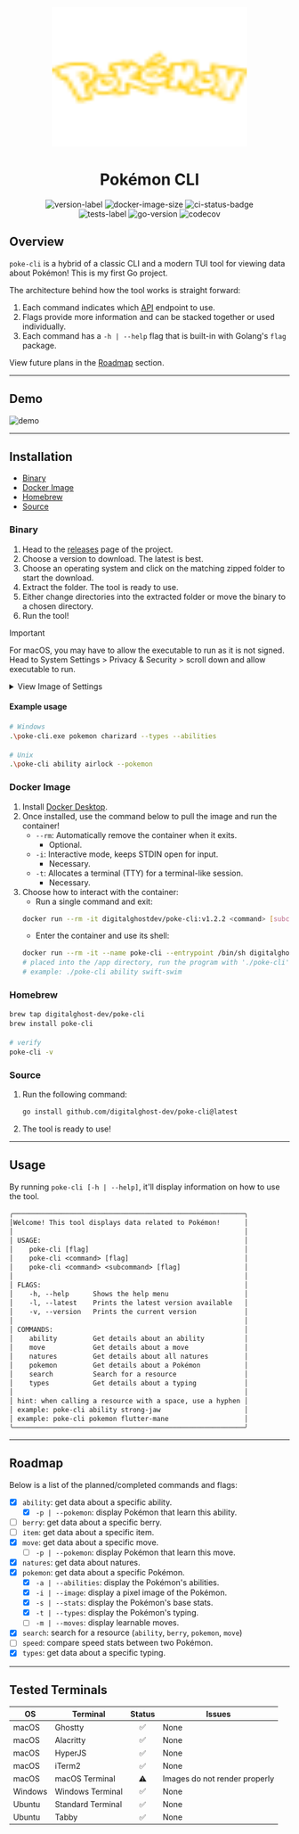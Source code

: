 <div align="center">
    <img height="250" width="350" src="pokemon.svg" alt="pokemon-logo"/>
    <h1>Pokémon CLI</h1>
    <img src="https://img.shields.io/github/v/release/digitalghost-dev/poke-cli?style=flat-square&logo=git&logoColor=FFCC00&label=Release%20Version&labelColor=EEE&color=FFCC00" alt="version-label">
    <img src="https://img.shields.io/docker/image-size/digitalghostdev/poke-cli/v1.2.2?arch=arm64&style=flat-square&logo=docker&logoColor=FFCC00&labelColor=EEE&color=FFCC00" alt="docker-image-size">
    <img src="https://img.shields.io/github/actions/workflow/status/digitalghost-dev/poke-cli/ci.yml?branch=main&style=flat-square&logo=github&logoColor=FFCC00&label=CI&labelColor=EEE&color=FFCC00" alt="ci-status-badge">
</div>
<div align="center">
    <img src="https://img.shields.io/github/actions/workflow/status/digitalghost-dev/poke-cli/go_test.yml?style=flat-square&logo=go&logoColor=00ADD8&label=Tests&labelColor=EEE&color=00ADD8" alt="tests-label">
    <img src="https://img.shields.io/github/go-mod/go-version/digitalghost-dev/poke-cli?style=flat-square&logo=Go&labelColor=EEE&color=00ADD8" alt="go-version"/>
    <img src="https://img.shields.io/codecov/c/github/digitalghost-dev/poke-cli?token=05GBSAOQIT&style=flat-square&logo=codecov&logoColor=00ADD8&labelColor=EEE&color=00ADD8" alt="codecov"/>
</div>

## Overview
`poke-cli` is a hybrid of a classic CLI and a modern TUI tool for viewing data about Pokémon! This is my first Go project.

The architecture behind how the tool works is straight forward:
1. Each command indicates which [API](https://pokeapi.co/) endpoint to use.
2. Flags provide more information and can be stacked together or used individually.
3. Each command has a `-h | --help` flag that is built-in with Golang's `flag` package.

View future plans in the [Roadmap](#roadmap) section.

---
## Demo
![demo](https://poke-cli-s3-bucket.s3.us-west-2.amazonaws.com/demo-v1.2.1.gif)

---
## Installation

* [Binary](#binary)
* [Docker Image](#docker-image)
* [Homebrew](#homebrew)
* [Source](#source)

### Binary

1. Head to the [releases](https://github.com/digitalghost-dev/poke-cli/releases) page of the project.
2. Choose a version to download. The latest is best.
3. Choose an operating system and click on the matching zipped folder to start the download.
4. Extract the folder. The tool is ready to use.
5. Either change directories into the extracted folder or move the binary to a chosen directory.
6. Run the tool!

> [!IMPORTANT]
> For macOS, you may have to allow the executable to run as it is not signed. Head to System Settings > Privacy & Security > scroll down and allow executable to run.

<details>

<summary>View Image of Settings</summary>

![settings](https://poke-cli-s3-bucket.s3.us-west-2.amazonaws.com/macos_privacy_settings.png)

</details>


 #### Example usage
  ```bash
  # Windows
  .\poke-cli.exe pokemon charizard --types --abilities
   
  # Unix
  .\poke-cli ability airlock --pokemon
  ```

### Docker Image

1. Install [Docker Desktop](https://www.docker.com/products/docker-desktop/).
2. Once installed, use the command below to pull the image and run the container!
   * `--rm`: Automatically remove the container when it exits. 
     * Optional.
   * `-i`: Interactive mode, keeps STDIN open for input.
     * Necessary.
   * `-t`: Allocates a terminal (TTY) for a terminal-like session.
     * Necessary.
3. Choose how to interact with the container:
   * Run a single command and exit:
    ```bash
    docker run --rm -it digitalghostdev/poke-cli:v1.2.2 <command> [subcommand] flag]
    ```
   * Enter the container and use its shell:
    ```bash
    docker run --rm -it --name poke-cli --entrypoint /bin/sh digitalghostdev/poke-cli:v1.2.2 -c "cd /app && exec sh"
   # placed into the /app directory, run the program with './poke-cli'
   # example: ./poke-cli ability swift-swim
    ```
   
### Homebrew
```bash
brew tap digitalghost-dev/poke-cli
brew install poke-cli

# verify
poke-cli -v
```

### Source

1. Run the following command:
   ```bash
   go install github.com/digitalghost-dev/poke-cli@latest
   ```
2. The tool is ready to use!

---
## Usage
By running `poke-cli [-h | --help]`, it'll display information on how to use the tool. 
```
╭──────────────────────────────────────────────────────────╮
│Welcome! This tool displays data related to Pokémon!      │
│                                                          │
│ USAGE:                                                   │
│    poke-cli [flag]                                       │
│    poke-cli <command> [flag]                             │
│    poke-cli <command> <subcommand> [flag]                │
│                                                          │
│ FLAGS:                                                   │
│    -h, --help      Shows the help menu                   │
│    -l, --latest    Prints the latest version available   │
│    -v, --version   Prints the current version            │
│                                                          │
│ COMMANDS:                                                │
│    ability         Get details about an ability          │
│    move            Get details about a move              │
│    natures         Get details about all natures         │
│    pokemon         Get details about a Pokémon           │
│    search          Search for a resource                 │
│    types           Get details about a typing            │
│                                                          │
│ hint: when calling a resource with a space, use a hyphen │
│ example: poke-cli ability strong-jaw                     │
│ example: poke-cli pokemon flutter-mane                   │
╰──────────────────────────────────────────────────────────╯
```

---

## Roadmap
Below is a list of the planned/completed commands and flags:

- [x] `ability`: get data about a specific ability.
    - [x] `-p | --pokemon`: display Pokémon that learn this ability.
- [ ] `berry`: get data about a specific berry.
- [ ] `item`: get data about a specific item.
- [x] `move`: get data about a specific move.
    - [ ] `-p | --pokemon`: display Pokémon that learn this move.
- [x] `natures`: get data about natures.
- [x] `pokemon`: get data about a specific Pokémon.
    - [x] `-a | --abilities`: display the Pokémon's abilities.
    - [x] `-i | --image`: display a pixel image of the Pokémon.
    - [x] `-s | --stats`: display the Pokémon's base stats.
    - [x] `-t | --types`: display the Pokémon's typing.
    - [ ] `-m | --moves`: display learnable moves.
- [x] `search`: search for a resource (`ability`, `berry`, `pokemon`, `move`)
- [ ] `speed`: compare speed stats between two Pokémon.
- [x] `types`: get data about a specific typing.

---
## Tested Terminals
| OS      | Terminal          | Status | Issues                        |
|---------|-------------------|:------:|-------------------------------|
| macOS   | Ghostty           |   ✅    | None                          | 
| macOS   | Alacritty         |   ✅    | None                          |
| macOS   | HyperJS           |   ✅    | None                          |
| macOS   | iTerm2            |   ✅    | None                          |
| macOS   | macOS Terminal    |   ⚠️   | Images do not render properly |
| Windows | Windows Terminal  |   ✅    | None                          |
| Ubuntu  | Standard Terminal |   ✅    | None                          |
| Ubuntu  | Tabby             |   ✅    | None                          |